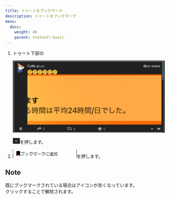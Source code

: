 ```yaml
---
title: トゥートをブックマーク
description: トゥートをブックマーク
menu:
  docs:
    weight: 40
    parent: tootontl-basic
---
```


1. トゥート下部の  

   ![toottl14](https://raw.githubusercontent.com/cutls/TheDeskDocs/master/media/toottl14.png)  

   ![toottl15](https://raw.githubusercontent.com/cutls/TheDeskDocs/master/media/toottl15.png)を押します。

2. ![toottl29](https://raw.githubusercontent.com/cutls/TheDeskDocs/master/media/toottl29.png)を押します。

## Note

既にブックマークされている場合はアイコンが赤くなっています。  
クリックすることで解除されます。
